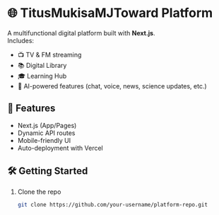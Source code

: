 # 🌐 TitusMukisaMJToward Platform

A multifunctional digital platform built with **Next.js**.  
Includes:
- 📺 TV & FM streaming
- 📚 Digital Library
- 🎓 Learning Hub
- 🤖 AI-powered features (chat, voice, news, science updates, etc.)

## 🚀 Features
- Next.js (App/Pages)
- Dynamic API routes
- Mobile-friendly UI
- Auto-deployment with Vercel

## 🛠️ Getting Started
1. Clone the repo  
   ```bash
   git clone https://github.com/your-username/platform-repo.git













